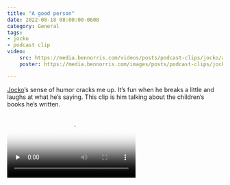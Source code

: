 ```yaml
---
title: "A good person"
date: 2022-08-18 08:00:00-0600
category: General
tags:
- jocko
- podcast clip
video: 
    src: https://media.bennorris.com/videos/posts/podcast-clips/jocko/a-good-person.mov
    poster: https://media.bennorris.com/images/posts/podcast-clips/jocko/a-good-person.jpg

---
```


[Jocko](https://bennorris.com/tags/jocko/)’s sense of humor cracks me up. It’s fun when he breaks a little and laughs at what he’s saying. This clip is him talking about the children’s books he’s written.

<div class="embed-responsive embed-responsive-1by1">
    <video class="embed-responsive-item" controls="controls" playsinline="playsinline" src="https://media.bennorris.com/videos/posts/podcast-clips/jocko/a-good-person.mov" poster="https://media.bennorris.com/images/posts/podcast-clips/jocko/a-good-person.jpg" style="background-image:url(https://media.bennorris.com/images/posts/podcast-clips/jocko/a-good-person.jpg);background-size:contain;background-repeat:no-repeat;" preload="none"></video>
</div>

